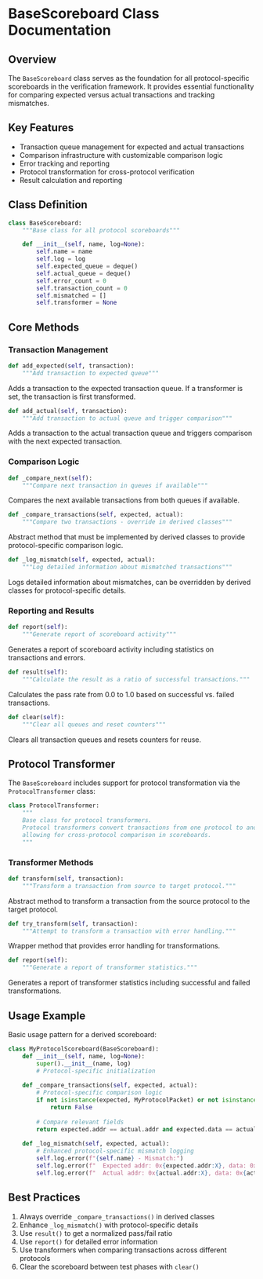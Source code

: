 # BaseScoreboard Class Documentation

## Overview
The `BaseScoreboard` class serves as the foundation for all protocol-specific scoreboards in the verification framework. It provides essential functionality for comparing expected versus actual transactions and tracking mismatches.

## Key Features
- Transaction queue management for expected and actual transactions
- Comparison infrastructure with customizable comparison logic
- Error tracking and reporting
- Protocol transformation for cross-protocol verification
- Result calculation and reporting

## Class Definition

```python
class BaseScoreboard:
    """Base class for all protocol scoreboards"""

    def __init__(self, name, log=None):
        self.name = name
        self.log = log
        self.expected_queue = deque()
        self.actual_queue = deque()
        self.error_count = 0
        self.transaction_count = 0
        self.mismatched = []
        self.transformer = None
```

## Core Methods

### Transaction Management

```python
def add_expected(self, transaction):
    """Add transaction to expected queue"""
```
Adds a transaction to the expected transaction queue. If a transformer is set, the transaction is first transformed.

```python
def add_actual(self, transaction):
    """Add transaction to actual queue and trigger comparison"""
```
Adds a transaction to the actual transaction queue and triggers comparison with the next expected transaction.

### Comparison Logic

```python
def _compare_next(self):
    """Compare next transaction in queues if available"""
```
Compares the next available transactions from both queues if available.

```python
def _compare_transactions(self, expected, actual):
    """Compare two transactions - override in derived classes"""
```
Abstract method that must be implemented by derived classes to provide protocol-specific comparison logic.

```python
def _log_mismatch(self, expected, actual):
    """Log detailed information about mismatched transactions"""
```
Logs detailed information about mismatches, can be overridden by derived classes for protocol-specific details.

### Reporting and Results

```python
def report(self):
    """Generate report of scoreboard activity"""
```
Generates a report of scoreboard activity including statistics on transactions and errors.

```python
def result(self):
    """Calculate the result as a ratio of successful transactions."""
```
Calculates the pass rate from 0.0 to 1.0 based on successful vs. failed transactions.

```python
def clear(self):
    """Clear all queues and reset counters"""
```
Clears all transaction queues and resets counters for reuse.

## Protocol Transformer

The `BaseScoreboard` includes support for protocol transformation via the `ProtocolTransformer` class:

```python
class ProtocolTransformer:
    """
    Base class for protocol transformers.
    Protocol transformers convert transactions from one protocol to another,
    allowing for cross-protocol comparison in scoreboards.
    """
```

### Transformer Methods

```python
def transform(self, transaction):
    """Transform a transaction from source to target protocol."""
```
Abstract method to transform a transaction from the source protocol to the target protocol.

```python
def try_transform(self, transaction):
    """Attempt to transform a transaction with error handling."""
```
Wrapper method that provides error handling for transformations.

```python
def report(self):
    """Generate a report of transformer statistics."""
```
Generates a report of transformer statistics including successful and failed transformations.

## Usage Example

Basic usage pattern for a derived scoreboard:

```python
class MyProtocolScoreboard(BaseScoreboard):
    def __init__(self, name, log=None):
        super().__init__(name, log)
        # Protocol-specific initialization
        
    def _compare_transactions(self, expected, actual):
        # Protocol-specific comparison logic
        if not isinstance(expected, MyProtocolPacket) or not isinstance(actual, MyProtocolPacket):
            return False
            
        # Compare relevant fields
        return expected.addr == actual.addr and expected.data == actual.data
        
    def _log_mismatch(self, expected, actual):
        # Enhanced protocol-specific mismatch logging
        self.log.error(f"{self.name} - Mismatch:")
        self.log.error(f"  Expected addr: 0x{expected.addr:X}, data: 0x{expected.data:X}")
        self.log.error(f"  Actual addr: 0x{actual.addr:X}, data: 0x{actual.data:X}")
```

## Best Practices
1. Always override `_compare_transactions()` in derived classes
2. Enhance `_log_mismatch()` with protocol-specific details
3. Use `result()` to get a normalized pass/fail ratio
4. Use `report()` for detailed error information
5. Use transformers when comparing transactions across different protocols
6. Clear the scoreboard between test phases with `clear()`
